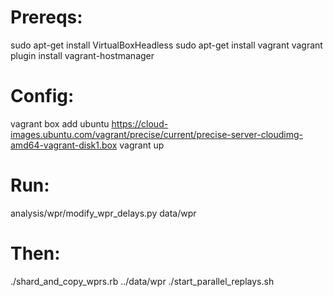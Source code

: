 # Prereqs:
sudo apt-get install VirtualBoxHeadless
sudo apt-get install vagrant
vagrant plugin install vagrant-hostmanager

# Config:
vagrant box add ubuntu https://cloud-images.ubuntu.com/vagrant/precise/current/precise-server-cloudimg-amd64-vagrant-disk1.box
vagrant up

# Run:
analysis/wpr/modify_wpr_delays.py data/wpr

# Then:
./shard_and_copy_wprs.rb ../data/wpr
./start_parallel_replays.sh


